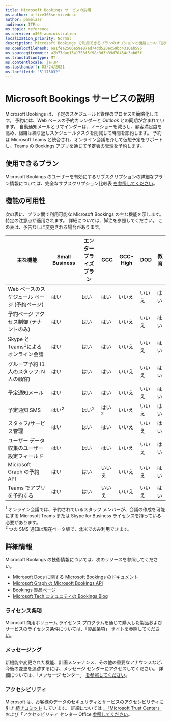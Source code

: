 ```yaml
---
title: Microsoft Bookings サービスの説明
ms.author: office365servicedesc
author: pamelaar
audience: ITPro
ms.topic: reference
ms.service: o365-administration
localization_priority: Normal
description: Microsoft Bookings で利用できるプランのオプションと機能について説明します。
ms.openlocfilehash: 6a1fea2506a59e87ad74dd520ec59bc4310ab595
ms.sourcegitcommit: a2b77dae1341753f5f98c3d3b39d70454c3ab05f
ms.translationtype: MT
ms.contentlocale: ja-JP
ms.lasthandoff: 03/24/2021
ms.locfileid: "51173032"
---
```

# <a name="microsoft-bookings-service-description"></a>Microsoft Bookings サービスの説明

Microsoft Bookings は、予定のスケジュールと管理のプロセスを簡略化します。 予約には、Web ベースの予約カレンダーと Outlook との同期が含まれています。 自動通知メールとリマインダーは、ノーショーを減らし、顧客満足度を高め、組織は繰り返しスケジュールタスクを削減して時間を節約します。 予約は Microsoft Teams と統合され、オンライン会議を介して仮想予定をサポートし、Teams の Bookings アプリを通じて予定表の管理を予約します。

## <a name="available-plans"></a>使用できるプラン

Microsoft Bookings のユーザーを有効にするサブスクリプションの詳細なプラン情報については、完全なサブスクリプション比較表  [を参照してください](https://go.microsoft.com/fwlink/?linkid=2139145)。

## <a name="feature-availability"></a>機能の可用性

次の表に、プラン間で利用可能な Microsoft Bookings の主な機能を示します。 特定の注意点が適用されます。 詳細については、脚注を参照してください。 この表は、予告なしに変更される場合があります。

| 主な機能 | Small Business | エンタープライズ プラン | GCC | GCC-High | DOD | 教育 |
| --- | --- | --- | --- | --- | --- | --- |
| Web ベースのスケジュール ページ (予約ページ) | はい | はい | はい | いいえ | いいえ | はい |
| 予約ページ アクセス制御 (テナントのみ) | はい | はい | はい | いいえ | いいえ | はい |
| Skype と Teams<sup>1</sup>によるオンライン会議 <br/> | はい | はい | はい | いいえ | いいえ | はい |
| グループ予約 (1 人のスタッフ: N 人の顧客) | はい | はい | はい | いいえ | いいえ | はい |
| 予定通知メール | はい | はい | はい | いいえ | いいえ | はい |
| 予定通知 SMS | はい<sup>2</sup> <br/> | はい<sup>2</sup> <br/> | はい<sup>2</sup> <br/> | いいえ | いいえ | はい |
| スタッフ/サービス管理 | はい | はい | はい | いいえ | いいえ | はい |
| ユーザー データ収集のユーザー設定フィールド | はい | はい | はい | いいえ | いいえ | はい |
| Microsoft Graph の予約 API | はい | はい | いいえ | いいえ | いいえ | はい |
| Teams でアプリを予約する | はい | はい | いいえ | いいえ | いいえ | はい |

<sup>1</sup> オンライン会議では、予約されているスタッフ メンバーが、会議の作成を可能にする Microsoft Teams または Skype for Business ライセンスを持っている必要があります。
<br/><sup>2</sup> つの SMS 通知は現在ベータ版で、北米でのみ利用できます。

## <a name="learn-more"></a>詳細情報 

Microsoft Bookings の技術情報については、次のリソースを参照してください。

- [Microsoft Docs に関する Microsoft Bookings のドキュメント](/microsoft-365/bookings/bookings-overview?view=o365-worldwide)
- [Microsoft Graph の Microsoft Bookings API](/graph/api/resources/booking-api-overview?view=graph-rest-beta)
- [Bookings 製品ページ](https://www.microsoft.com/microsoft-365/business/scheduling-and-booking-app)
- [Microsoft Tech コミュニティの Bookings Blog](https://techcommunity.microsoft.com/t5/microsoft-bookings-blog/bg-p/Office365BusinessAppsBlog)

### <a name="licensing-terms"></a>ライセンス条項

Microsoft 商用ボリューム ライセンス プログラムを通じて購入した製品およびサービスのライセンス条件については、「製品条項」 [サイトを参照してください](https://www.microsoft.com/microsoft-365)。

### <a name="messaging"></a>メッセージング 

新機能や変更された機能、計画メンテナンス、その他の重要なアナウンスなど、今後の変更を追跡するには、メッセージ センターにアクセスしてください。 詳細については、「メッセージ センター」 [を参照してください](/microsoft-365/admin/manage/message-center)。

### <a name="accessibility"></a>アクセシビリティ

Microsoft は、お客様のデータのセキュリティとサービスのアクセシビリティに引き [続きコミット](https://www.microsoft.com/trust-center/compliance/accessibility) しています。 詳細については [、「Microsoft Trust Center」](https://www.microsoft.com/trust-center) および「アクセシビリティ センター Office [参照してください](https://support.office.com/article/ecab0fcf-d143-4fe8-a2ff-6cd596bddc6d)。